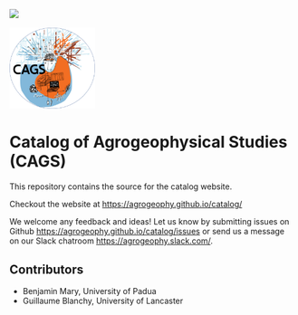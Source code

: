 [<img src="https://img.shields.io/badge/Slack-agrogeophy-1.svg?logo=slack">](https://agrogeophy.slack.com)

[<img src="docsrc_sphinx/CAGS.png" width=30%>](https://agrogeophy.github.io/catalog/docs)
    

# Catalog of Agrogeophysical Studies (CAGS)
This repository contains the source for the catalog website.

Checkout the website at https://agrogeophy.github.io/catalog/ 

We welcome any feedback and ideas!
Let us know by submitting 
issues on Github https://agrogeophy.github.io/catalog/issues
or send us a message on our
Slack chatroom https://agrogeophy.slack.com/.


Contributors
------------
- Benjamin Mary, University of Padua
- Guillaume Blanchy, University of Lancaster
